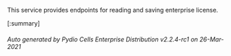 






This service provides endpoints for reading and saving enterprise license.

[:summary]

###### Auto generated by Pydio Cells Enterprise Distribution v2.2.4-rc1 on 26-Mar-2021
